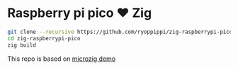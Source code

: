 # Raspberry pi pico ❤️ Zig

```sh
git clone --recursive https://github.com/ryoppippi/zig-raspberrypi-pico
cd zig-raspberrypi-pico
zig build
```

This repo is based on [microzig demo](https://github.com/ZigEmbeddedGroup/sycl-workshop-2022)


